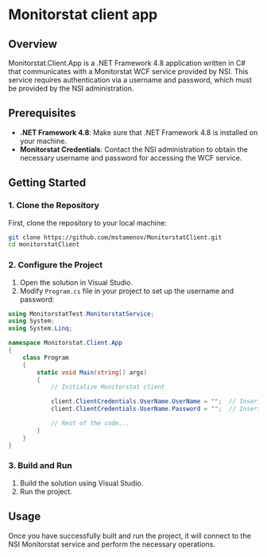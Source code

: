 
# Monitorstat client app

## Overview

Monitorstat.Client.App is a .NET Framework 4.8 application written in C# that communicates with a Monitorstat WCF service provided by NSI. This service requires authentication via a username and password, which must be provided by the NSI administration.

## Prerequisites

- **.NET Framework 4.8**: Make sure that .NET Framework 4.8 is installed on your machine.
- **Monitorstat Credentials**: Contact the NSI administration to obtain the necessary username and password for accessing the WCF service.

## Getting Started

### 1. Clone the Repository

First, clone the repository to your local machine:

```bash
git clone https://github.com/mstamenov/MonitorstatClient.git
cd monitorstatClient
```

### 2. Configure the Project

1. Open the solution in Visual Studio.
2. Modify `Program.cs` file in your project to set up the username and password:

```csharp
using MonitorstatTest.MonitorstatService;
using System;
using System.Linq;

namespace Monitorstat.Client.App
{
    class Program
    {
        static void Main(string[] args)
        {
            // Initialize Monitorstat client

            client.ClientCredentials.UserName.UserName = "";  // Insert provided username
            client.ClientCredentials.UserName.Password = "";  // Insert provided password

            // Rest of the code...
        }
    }
}
```

### 3. Build and Run

1. Build the solution using Visual Studio.
2. Run the project.

## Usage

Once you have successfully built and run the project, it will connect to the NSI Monitorstat service and perform the necessary operations.
